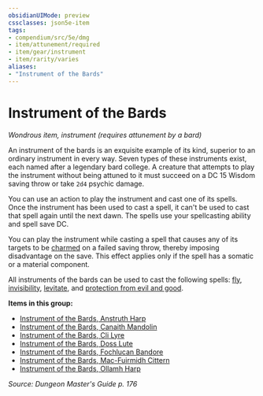 ```yaml
---
obsidianUIMode: preview
cssclasses: json5e-item
tags:
- compendium/src/5e/dmg
- item/attunement/required
- item/gear/instrument
- item/rarity/varies
aliases: 
- "Instrument of the Bards"
---
```

# Instrument of the Bards
*Wondrous item, instrument (requires attunement by a bard)*  


An instrument of the bards is an exquisite example of its kind, superior to an ordinary instrument in every way. Seven types of these instruments exist, each named after a legendary bard college. A creature that attempts to play the instrument without being attuned to it must succeed on a DC 15 Wisdom saving throw or take `2d4` psychic damage.

You can use an action to play the instrument and cast one of its spells. Once the instrument has been used to cast a spell, it can't be used to cast that spell again until the next dawn. The spells use your spellcasting ability and spell save DC.

You can play the instrument while casting a spell that causes any of its targets to be [charmed](Mechanics/Rules/conditions.md#Charmed) on a failed saving throw, thereby imposing disadvantage on the save. This effect applies only if the spell has a somatic or a material component.

All instruments of the bards can be used to cast the following spells: [fly](Mechanics/spells/fly.md), [invisibility](Mechanics/spells/invisibility.md), [levitate](Mechanics/spells/levitate.md), and [protection from evil and good](Mechanics/spells/protection-from-evil-and-good.md).

**Items in this group:**

- [Instrument of the Bards, Anstruth Harp](Mechanics/items/instrument-of-the-bards-anstruth-harp.md)
- [Instrument of the Bards, Canaith Mandolin](Mechanics/items/instrument-of-the-bards-canaith-mandolin.md)
- [Instrument of the Bards, Cli Lyre](Mechanics/items/instrument-of-the-bards-cli-lyre.md)
- [Instrument of the Bards, Doss Lute](Mechanics/items/instrument-of-the-bards-doss-lute.md)
- [Instrument of the Bards, Fochlucan Bandore](Mechanics/items/instrument-of-the-bards-fochlucan-bandore.md)
- [Instrument of the Bards, Mac-Fuirmidh Cittern](Mechanics/items/instrument-of-the-bards-mac-fuirmidh-cittern.md)
- [Instrument of the Bards, Ollamh Harp](Mechanics/items/instrument-of-the-bards-ollamh-harp.md)

*Source: Dungeon Master's Guide p. 176*